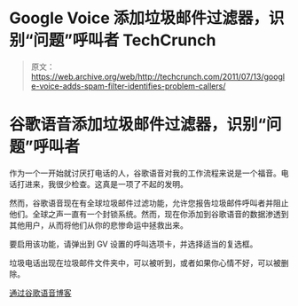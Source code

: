 # Google Voice 添加垃圾邮件过滤器，识别“问题”呼叫者 TechCrunch

> 原文：<https://web.archive.org/web/http://techcrunch.com/2011/07/13/google-voice-adds-spam-filter-identifies-problem-callers/>

# 谷歌语音添加垃圾邮件过滤器，识别“问题”呼叫者

作为一个一开始就讨厌打电话的人，谷歌语音对我的工作流程来说是一个福音。电话打进来，我很少检查。这真是一项了不起的发明。

然而，谷歌语音现在有全球垃圾邮件过滤功能，允许您报告垃圾邮件呼叫者并阻止他们。全球之声一直有一个封锁系统。然而，现在你添加到谷歌语音的数据渗透到其他用户，从而将他们从你的悲惨命运中拯救出来。

要启用该功能，请弹出到 GV 设置的呼叫选项卡，并选择适当的复选框。

垃圾电话出现在垃圾邮件文件夹中，可以被听到，或者如果你心情不好，可以被删除。

[通过谷歌语音博客](https://web.archive.org/web/20230203042134/http://googlevoiceblog.blogspot.com/2011/07/global-spam-filtering.html)